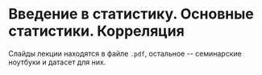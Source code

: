 # Введение в статистику. Основные статистики. Корреляция

Слайды лекции находятся в файле `.pdf`, остальное -- семинарские ноутбуки и датасет для них.
